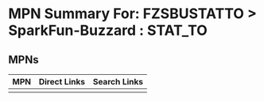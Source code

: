 



# MPN Summary For: FZSBUSTATTO > SparkFun-Buzzard : STAT_TO

## MPNs
  

|MPN|Direct Links|Search Links|
| :--- | :--- | :--- |
||||
